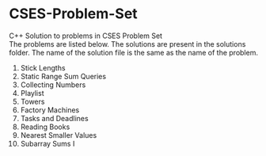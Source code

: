 # CSES-Problem-Set
C++ Solution to problems in CSES Problem Set <br>
The problems are listed below. The solutions are present in the solutions folder. The name of the solution file is the same as the name of the problem. <br>
1. Stick Lengths
2. Static Range Sum Queries
3. Collecting Numbers
4. Playlist
5. Towers
6. Factory Machines
7. Tasks and Deadlines
8. Reading Books
9. Nearest Smaller Values
10. Subarray Sums I


